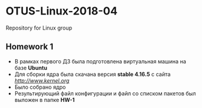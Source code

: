 # OTUS-Linux-2018-04
Repository for Linux group

## Homework 1
 - В рамках первого ДЗ была подготовлена виртуальная машина на базе **Ubuntu**
 - Для сборки ядра была скачана версия **stable 4.16.5** с сайта *http://www.kernel.org*
 - Было собрано ядро
 - Результирующий файл конфигурации и файл со списком пакетов был выложен в папке **HW-1**
 
